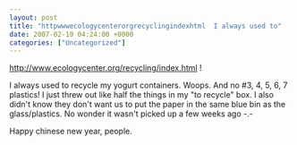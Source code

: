 ```yaml
---
layout: post
title: "httpwwwecologycenterorgrecyclingindexhtml  I always used to"
date: 2007-02-19 04:24:00 +0000
categories: ["Uncategorized"]
---
```


http://www.ecologycenter.org/recycling/index.html !

I always used to recycle my yogurt containers. Woops. And no #3, 4, 5, 6, 7 plastics! I just threw out like half the things in my "to recycle" box. I also didn't know they don't want us to put the paper in the same blue bin as the glass/plastics. No wonder it wasn't picked up a few weeks ago -.-

Happy chinese new year, people.